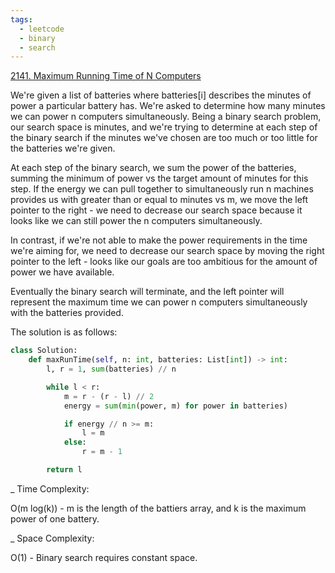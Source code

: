 ```yaml
---
tags:
  - leetcode
  - binary
  - search
---
```


<a href="https://leetcode.com/problems/maximum-running-time-of-n-computers/">
2141. Maximum Running Time of N Computers</a>

We're given a list of batteries where batteries[i] describes the minutes of
power a particular battery has. We're asked to determine how many minutes we can
power n computers simultaneously. Being a binary search problem, our search
space is minutes, and we're trying to determine at each step of the binary
search if the minutes we've chosen are too much or too little for the batteries
we're given.

At each step of the binary search, we sum the power of the batteries, summing
the minimum of power vs the target amount of minutes for this step. If the
energy we can pull together to simultaneously run n machines provides us with
greater than or equal to minutes vs m, we move the left pointer to the right -
we need to decrease our search space because it looks like we can still power
the n computers simultaneously.

In contrast, if we're not able to make the power requirements in the time we're
aiming for, we need to decrease our search space by moving the right pointer to
the left - looks like our goals are too ambitious for the amount of power we
have available.

Eventually the binary search will terminate, and the left pointer will represent
the maximum time we can power n computers simultaneously with the batteries
provided.

The solution is as follows:

```python
class Solution:
    def maxRunTime(self, n: int, batteries: List[int]) -> int:
        l, r = 1, sum(batteries) // n

        while l < r:
            m = r - (r - l) // 2
            energy = sum(min(power, m) for power in batteries)

            if energy // n >= m:
                l = m
            else:
                r = m - 1

        return l
```

\_ Time Complexity:

O(m log(k)) - m is the length of the battiers array, and k is the maximum power
of one battery.

\_ Space Complexity:

O(1) - Binary search requires constant space.
